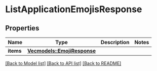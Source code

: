 # ListApplicationEmojisResponse

## Properties

Name | Type | Description | Notes
------------ | ------------- | ------------- | -------------
**items** | [**Vec<models::EmojiResponse>**](EmojiResponse.md) |  | 

[[Back to Model list]](../README.md#documentation-for-models) [[Back to API list]](../README.md#documentation-for-api-endpoints) [[Back to README]](../README.md)


